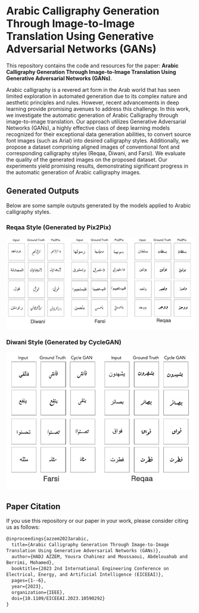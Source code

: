 # Arabic Calligraphy Generation Through Image-to-Image Translation Using Generative Adversarial Networks (GANs)
This repository contains the code and resources for the paper: **Arabic Calligraphy Generation Through Image-to-Image Translation Using Generative Adversarial Networks (GANs)**.

Arabic calligraphy is a revered art form in the Arab world that has seen limited exploration in automated generation due to its complex nature and aesthetic principles and rules. However, recent advancements in deep learning provide promising avenues to address this challenge. In this work, we investigate the automatic generation of Arabic Calligraphy through image-to-image translation. Our approach utilizes Generative Adversarial Networks (GANs), a highly effective class of deep learning models recognized for their exceptional data generation abilities, to convert source font images (such as Arial) into desired calligraphy styles. Additionally, we propose a dataset comprising aligned images of conventional font and corresponding calligraphy styles (Reqaa, Diwani, and Farsi). We evaluate the quality of the generated images on the proposed dataset. Our experiments yield promising results, demonstrating significant progress in the automatic generation of Arabic calligraphy images.

## Generated Outputs
Below are some sample outputs generated by the models applied to Arabic calligraphy styles.
### Reqaa Style (Generated by Pix2Pix)
![Results Pix2Pix](./results/results_pix2pix.png)

### Diwani Style (Generated by CycleGAN)
![Results CycleGAN](./results/results_cycleGAN.png)


## Paper Citation
If you use this repository or our paper in your work, please consider citing us as follows:

```
@inproceedings{azzem2023arabic,
  title={Arabic Calligraphy Generation Through Image-to-Image Translation Using Generative Adversarial Networks (GANs)},
  author={HADJ AZZEM, Yousra Chahinez and Moussaoui, Abdelouahab and Berrimi, Mohamed},
  booktitle={2023 2nd International Engineering Conference on Electrical, Energy, and Artificial Intelligence (EICEEAI)},
  pages={1--6},
  year={2023},
  organization={IEEE},
  doi={10.1109/EICEEAI.2023.10590292}
}
```

